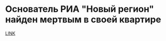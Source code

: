 # Основатель РИА "Новый регион" найден мертвым в своей квартире



[LINK](https://varlamov.ru/1916371.html)